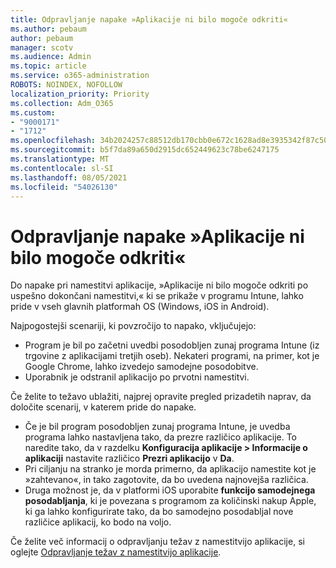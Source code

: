 ```yaml
---
title: Odpravljanje napake »Aplikacije ni bilo mogoče odkriti«
ms.author: pebaum
author: pebaum
manager: scotv
ms.audience: Admin
ms.topic: article
ms.service: o365-administration
ROBOTS: NOINDEX, NOFOLLOW
localization_priority: Priority
ms.collection: Adm_O365
ms.custom:
- "9000171"
- "1712"
ms.openlocfilehash: 34b2024257c88512db170cbb0e672c1628ad8e3935342f87c5032492e1ad0259
ms.sourcegitcommit: b5f7da89a650d2915dc652449623c78be6247175
ms.translationtype: MT
ms.contentlocale: sl-SI
ms.lasthandoff: 08/05/2021
ms.locfileid: "54026130"
---
```

# <a name="mitigate-the-application-was-not-detected-error"></a>Odpravljanje napake »Aplikacije ni bilo mogoče odkriti«

Do napake pri namestitvi aplikacije, »Aplikacije ni bilo mogoče  odkriti po uspešno dokončani namestitvi,« ki se prikaže v programu Intune, lahko pride v vseh glavnih platformah OS (Windows, iOS in Android).

Najpogostejši scenariji, ki povzročijo to napako, vključujejo:

- Program je bil po začetni uvedbi posodobljen zunaj programa Intune (iz trgovine z aplikacijami tretjih oseb). Nekateri programi, na primer, kot je Google Chrome, lahko izvedejo samodejne posodobitve.
- Uporabnik je odstranil aplikacijo po prvotni namestitvi.

Če želite to težavo ublažiti, najprej opravite pregled prizadetih naprav, da določite scenarij, v katerem pride do napake.

- Če je bil program posodobljen zunaj programa Intune, je uvedba programa lahko nastavljena tako, da prezre različico aplikacije. To naredite tako, da v razdelku **Konfiguracija aplikacije > Informacije o aplikaciji** nastavite različico **Prezri aplikacijo** v **Da**.
- Pri ciljanju na stranko je morda primerno, da aplikacijo namestite kot je »zahtevano«, in tako zagotovite, da bo uvedena najnovejša različica.
- Druga možnost je, da v platformi iOS uporabite **funkcijo samodejnega posodabljanja**, ki je povezana s programom za količinski nakup Apple, ki ga lahko konfigurirate tako, da bo samodejno posodabljal nove različice aplikacij, ko bodo na voljo.

Če želite več informacij o odpravljanju težav z namestitvijo aplikacije, si oglejte [Odpravljanje težav z namestitvijo aplikacije](https://docs.microsoft.com/intune/troubleshoot-app-install).

